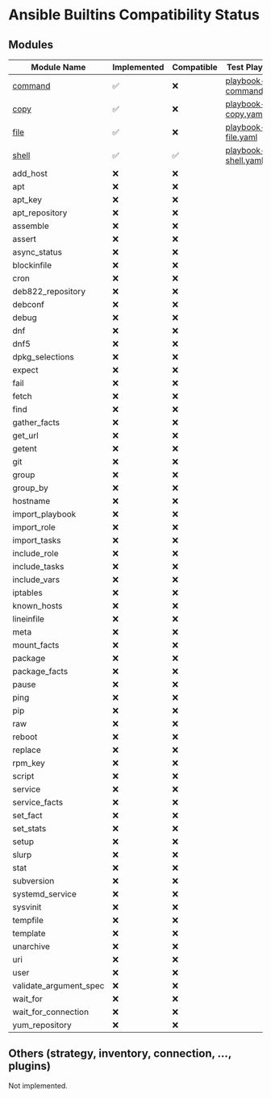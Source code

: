 # Ansible Builtins Compatibility Status

## Modules

| Module Name                    | Implemented        | Compatible         | Test Playbook |
|--------------------------------|--------------------|--------------------|---------------|
| [command](builtins/command.md) | :white_check_mark: | :x:                | [playbook-command.yaml](../data/playbooks/playbook-command.yaml) |
| [copy](builtins/copy.md)       | :white_check_mark: | :x:                | [playbook-copy.yaml](../data/playbooks/playbook-copy.yaml) |
| [file](builtins/file.md)       | :white_check_mark: | :x:                | [playbook-file.yaml](../data/playbooks/playbook-file.yaml) |
| [shell](builtins/shell.md)     | :white_check_mark: | :white_check_mark: | [playbook-shell.yaml](../data/playbooks/playbook-shell.yaml) |
| add_host               | :x: | :x: | |
| apt                    | :x: | :x: | |
| apt_key                | :x: | :x: | |
| apt_repository         | :x: | :x: | |
| assemble               | :x: | :x: | |
| assert                 | :x: | :x: | |
| async_status           | :x: | :x: | |
| blockinfile            | :x: | :x: | |
| cron                   | :x: | :x: | |
| deb822_repository      | :x: | :x: | |
| debconf                | :x: | :x: | |
| debug                  | :x: | :x: | |
| dnf                    | :x: | :x: | |
| dnf5                   | :x: | :x: | |
| dpkg_selections        | :x: | :x: | |
| expect                 | :x: | :x: | |
| fail                   | :x: | :x: | |
| fetch                  | :x: | :x: | |
| find                   | :x: | :x: | |
| gather_facts           | :x: | :x: | |
| get_url                | :x: | :x: | |
| getent                 | :x: | :x: | |
| git                    | :x: | :x: | |
| group                  | :x: | :x: | |
| group_by               | :x: | :x: | |
| hostname               | :x: | :x: | |
| import_playbook        | :x: | :x: | |
| import_role            | :x: | :x: | |
| import_tasks           | :x: | :x: | |
| include_role           | :x: | :x: | |
| include_tasks          | :x: | :x: | |
| include_vars           | :x: | :x: | |
| iptables               | :x: | :x: | |
| known_hosts            | :x: | :x: | |
| lineinfile             | :x: | :x: | |
| meta                   | :x: | :x: | |
| mount_facts            | :x: | :x: | |
| package                | :x: | :x: | |
| package_facts          | :x: | :x: | |
| pause                  | :x: | :x: | |
| ping                   | :x: | :x: | |
| pip                    | :x: | :x: | |
| raw                    | :x: | :x: | |
| reboot                 | :x: | :x: | |
| replace                | :x: | :x: | |
| rpm_key                | :x: | :x: | |
| script                 | :x: | :x: | |
| service                | :x: | :x: | |
| service_facts          | :x: | :x: | |
| set_fact               | :x: | :x: | |
| set_stats              | :x: | :x: | |
| setup                  | :x: | :x: | |
| slurp                  | :x: | :x: | |
| stat                   | :x: | :x: | |
| subversion             | :x: | :x: | |
| systemd_service        | :x: | :x: | |
| sysvinit               | :x: | :x: | |
| tempfile               | :x: | :x: | |
| template               | :x: | :x: | |
| unarchive              | :x: | :x: | |
| uri                    | :x: | :x: | |
| user                   | :x: | :x: | |
| validate_argument_spec | :x: | :x: | |
| wait_for               | :x: | :x: | |
| wait_for_connection    | :x: | :x: | |
| yum_repository         | :x: | :x: | |

## Others (strategy, inventory, connection, ..., plugins)

Not implemented.
